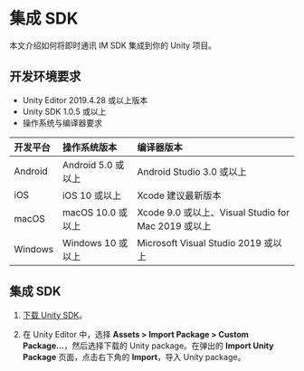 # 集成 SDK

本文介绍如何将即时通讯 IM SDK 集成到你的 Unity 项目。

## 开发环境要求

- Unity Editor 2019.4.28 或以上版本
- Unity SDK 1.0.5 或以上
- 操作系统与编译器要求
  
| 开发平台 | 操作系统版本 | 编译器版本 |
| :------------------- | :----- | :-------------------------------------------- |
| Android | Android 5.0 或以上 | Android Studio 3.0 或以上 |
| iOS | iOS 10 或以上 | Xcode 建议最新版本 |
| macOS | macOS 10.0 或以上 | Xcode 9.0 或以上、Visual Studio for Mac 2019 或以上 |
| Windows | Windows 10 或以上 | Microsoft Visual Studio 2019 或以上 |

## 集成 SDK

1. [下载 Unity SDK](https://im.shengwang.cn/)。

2. 在 Unity Editor 中，选择 **Assets > Import Package > Custom Package...**，然后选择下载的 Unity package。在弹出的 **Import Unity Package** 页面，点击右下角的 **Import**，导入 Unity package。